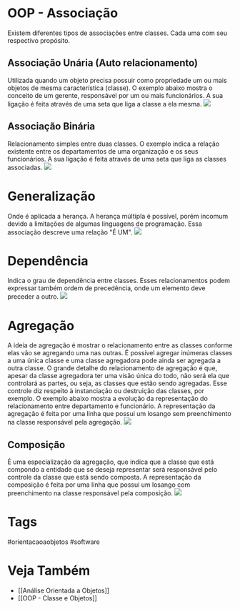 # OOP - Associação
Existem diferentes tipos de associações entre classes. Cada uma com seu respectivo propósito.

## Associação Unária (Auto relacionamento)
Utilizada quando um objeto precisa possuir como propriedade um ou mais objetos de mesma característica (classe). O exemplo abaixo mostra o conceito de um gerente, responsável por um ou mais funcionários. A sua ligação é feita através de uma seta que liga a classe a ela mesma.
![](https://i.imgur.com/XA7FMtm.png)

## Associação Binária
Relacionamento simples entre duas classes. O exemplo indica a relação existente entre os departamentos de uma organização e os seus funcionários. A sua ligação é feita através de uma seta que liga as classes associadas.
![](https://i.imgur.com/Sp32Y5K.png)

# Generalização
Onde é aplicada a herança. A herança múltipla é possível, porém incomum devido a limitações de algumas linguagens de programação. Essa associação descreve uma relação "É UM".
![](https://i.imgur.com/02InLC0.png)

# Dependência
Indica o grau de dependência entre classes. Esses relacionamentos podem expressar também ordem de precedência, onde um elemento deve preceder a outro.
![](https://i.imgur.com/PENX4co.png)

# Agregação
A ideia de agregação é mostrar o relacionamento entre as classes conforme elas vão se agregando uma nas outras. É possível agregar inúmeras classes a uma única classe e uma classe agregadora pode ainda ser agregada a outra classe.
O grande detalhe do relacionamento de agregação é que, apesar da classe agregadora ter uma visão única do todo, não será ela que controlará as partes, ou seja, as classes que estão sendo agregadas. Esse controle diz respeito à instanciação ou destruição das classes, por exemplo.
O exemplo abaixo mostra a evolução da representação do relacionamento entre departamento e funcionário. A representação da agregação é feita por uma linha que possui um losango sem preenchimento na classe responsável pela agregação.
![](https://i.imgur.com/HVTnmp8.png)

## Composição
É uma especialização da agregação, que indica que a classe que está compondo a entidade que se deseja representar será responsável pelo controle da classe que está sendo composta. A representação da composição é feita por uma linha que possui um losango com preenchimento na classe responsável pela composição.
![](https://i.imgur.com/RmNdepE.png)

# Tags
#orientacaoaobjetos #software 
# Veja Também
- [[Análise Orientada a Objetos]]
- [[OOP - Classe e Objetos]]